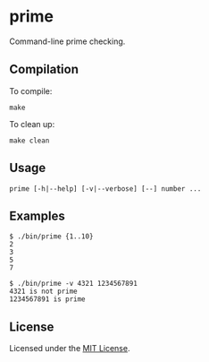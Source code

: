 <!-- Nikita Kouevda -->
<!-- 2014/10/15 -->

# prime

Command-line prime checking.

## Compilation

To compile:

    make

To clean up:

    make clean

## Usage
    
    prime [-h|--help] [-v|--verbose] [--] number ...

## Examples

    $ ./bin/prime {1..10}
    2
    3
    5
    7

    $ ./bin/prime -v 4321 1234567891
    4321 is not prime
    1234567891 is prime

## License

Licensed under the [MIT License](http://www.opensource.org/licenses/MIT).
